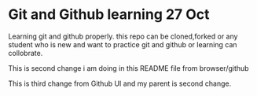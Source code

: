 # Git and Github learning 27 Oct
Learning git and github properly. this repo can be cloned,forked or any student who is new and want to practice git and github or learning can collobrate.

This is second change i am doing in this README file from browser/github 

This is third change from Github UI and my parent is second change.

